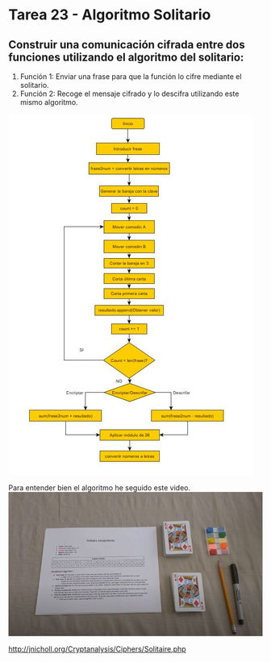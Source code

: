 # Tarea 23 - Algoritmo Solitario
## Construir una comunicación cifrada entre dos funciones utilizando el algoritmo del solitario:
1. Función 1: Enviar una frase para que la función lo cifre mediante el solitario. 
2. Función 2: Recoge el mensaje cifrado y lo descifra utilizando este mismo algoritmo.

![imagen_diagrama_flujo](solitario_diagrama.jpg)


Para entender bien el algoritmo he seguido este video.
[![Watch the video](solitario.jpg)](https://www.youtube.com/watch?v=uxzLm79aSzw)

http://jnicholl.org/Cryptanalysis/Ciphers/Solitaire.php


